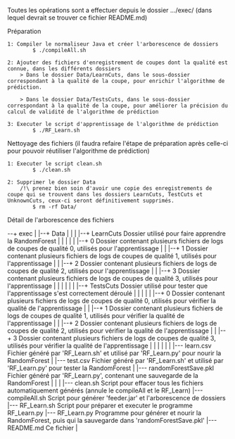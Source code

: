 Toutes les opérations sont a effectuer depuis le dossier .../exec/
(dans lequel devrait se trouver ce fichier README.md)


Préparation

	1: Compiler le normaliseur Java et créer l'arborescence de dossiers
			$ ./compileAll.sh

	2: Ajouter des fichiers d'enregistrement de coupes dont la qualité est connue, dans les différents dossiers
		> Dans le dossier Data/LearnCuts, dans le sous-dossier correspondant à la qualité de la coupe, pour enrichir l'algorithme de prédiction.
		 
		> Dans le dossier Data/TestsCuts, dans le sous-dossier correspondant à la qualité de la coupe, pour améliorer la précision du calcul de validité de l'algorithme de prédiction

	3: Executer le script d'apprentissage de l'algorithme de prédiction
			$ ./RF_Learn.sh



Nettoyage des fichiers (il faudra refaire l'étape de préparation après celle-ci pour pouvoir réutiliser l'algorithme de prédiction)

	1: Executer le script clean.sh
			$ ./clean.sh
			
	2: Supprimer le dossier Data
		/!\ prenez bien soin d'avoir une copie des enregistrements de coupe qui se trouvent dans les dossiers LearnCuts, TestCuts et UnknownCuts, ceux-ci seront définitivement supprimés.
			$ rm -rf Data/




Détail de l'arborescence des fichiers

--+ exec
  |
  |--+ Data
  |  |
  |  |--+ LearnCuts           	Dossier utilisé pour faire apprendre la RandomForest
  |  |  |
  |  |  |--+ 0		Dossier contenant plusieurs fichiers de logs de coupes de qualité 0, utilisés pour l'apprentissage
  |  |  |--+ 1		Dossier contenant plusieurs fichiers de logs de coupes de qualité 1, utilisés pour l'apprentissage
  |  |  |--+ 2		Dossier contenant plusieurs fichiers de logs de coupes de qualité 2, utilisés pour l'apprentissage
  |  |  |--+ 3		Dossier contenant plusieurs fichiers de logs de coupes de qualité 3, utilisés pour l'apprentissage
  |  |  |
  |  | 
  |  |--+ TestsCuts           	Dossier utilisé pour tester que l'apprentissage s'est correctement déroulé
  |  |  |
  |  |  |--+ 0			Dossier contenant plusieurs fichiers de logs de coupes de qualité 0, utilisés pour vérifier la qualité de l'apprentissage
  |  |  |--+ 1			Dossier contenant plusieurs fichiers de logs de coupes de qualité 1, utilisés pour vérifier la qualité de l'apprentissage
  |  |  |--+ 2			Dossier contenant plusieurs fichiers de logs de coupes de qualité 2, utilisés pour vérifier la qualité de l'apprentissage
  |  |  |--+ 3			Dossier contenant plusieurs fichiers de logs de coupes de qualité 3, utilisés pour vérifier la qualité de l'apprentissage
  |  |  |
  |  |
  |  |--- learn.csv           	Fichier généré par 'RF_Learn.sh' et utilisé par 'RF_Learn.py' pour nourir la RandomForest
  |  |--- test.csv            	Fichier généré par 'RF_Learn.sh' et utilisé par 'RF_Learn.py' pour tester la RandomForest
  |  |--- randomForestSave.pkl	Fichier généré par 'RF_Learn.py', contenant une sauvegarde de la RandomForest
  |  |
  |
  |--- clean.sh      	Script pour effacer tous les fichiers automatiquement générés (annule le compileAll et le RF_Learn)
  |--- compileAll.sh 	Script pour générer 'feeder.jar' et l'arborescence de dossiers
  |--- RF_Learn.sh   	Script pour préparer et executer le programme RF_Learn.py
  |--- RF_Learn.py   	Programme pour générer et nourir la RandomForest, puis qui la sauvegarde dans 'randomForestSave.pkl'
  |--- README.md     	Ce fichier
  |
